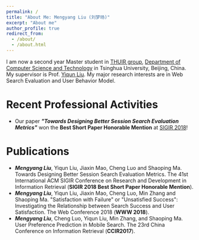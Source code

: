 ```yaml
---
permalink: /
title: "About Me: Mengyang Liu (刘梦旸)"
excerpt: "About me"
author_profile: true
redirect_from: 
  - /about/
  - /about.html
---
```


I am now a second year Master student in [THUIR group](http://www.thuir.cn/), [Department of Computer Science and Technology](http://www.cs.tsinghua.edu.cn) in Tsinghua University, Beijing, China. My supervisor is Prof. [Yiqun Liu](http://www.thuir.cn/group/~YQLiu/). My major research interests are in Web Search Evaluation and User Behavior Model.

Recent Professional Activities
======
* Our paper ***"Towards Designing Better Session Search Evaluation Metrics"*** won the **Best Short Paper Honorable Mention** at [SIGIR 2018](http://sigir.org/sigir2018/)!

Publications
======
* ***Mengyang Liu***, Yiqun Liu, Jiaxin Mao, Cheng Luo and Shaoping Ma. Towards Designing Better Session Search Evaluation Metrics. The 41st International ACM SIGIR Conference on Research and Development in Information Retrieval (**SIGIR 2018 Best Short Paper Honorable Mention**).
* ***Mengyang Liu***, Yiqun Liu, Jiaxin Mao, Cheng Luo, Min Zhang and Shaoping Ma. "Satisfaction with Failure" or "Unsatisfied Success": Investigating the Relationship between Search Success and User Satisfaction. The Web Conference 2018 (**WWW 2018**).
* ***Mengyang Liu***, Cheng Luo, Yiqun Liu, Min Zhang, and Shaoping Ma. User Preference Prediction in Mobile Search. The 23rd China Conference on Information Retrieval (**CCIR2017**).

